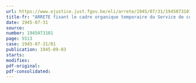 ```yaml
---
url: https://www.ejustice.just.fgov.be/eli/arrete/1945/07/31/1945073101/justel
title-fr: "ARRETE fixant le cadre organique temporaire du Service de contrôle et d'enquête"
date: 1945-07-31
source:
number: 1945073101
page: 5513
case: 1945-07-31/01
publication: 1945-09-03
starts:
modifies:
pdf-original:
pdf-consolidated:
---
```


